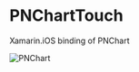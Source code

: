 PNChartTouch
============

Xamarin.iOS binding of PNChart

![PNChart](https://dl.dropboxusercontent.com/u/1599662/pnchart.gif)
